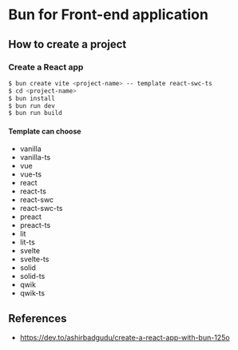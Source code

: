 # Bun for Front-end application

## How to create a project

### Create a React app

```bash
$ bun create vite <project-name> -- template react-swc-ts
$ cd <project-name>
$ bun install
$ bun run dev
$ bun run build
```

#### Template can choose

- vanilla
- vanilla-ts
- vue
- vue-ts
- react
- react-ts
- react-swc
- react-swc-ts
- preact
- preact-ts
- lit
- lit-ts
- svelte
- svelte-ts
- solid
- solid-ts
- qwik
- qwik-ts

## References

- <https://dev.to/ashirbadgudu/create-a-react-app-with-bun-125o>
